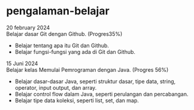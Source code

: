 # pengalaman-belajar
20 february 2024<br>
Belajar dasar Git dengan Github. (Progres35%) <br>
* Belajar tentang apa itu Git dan Github.
* Belajar fungsi-fungsi yang ada di Git dan Github.<br>

15 Juni 2024<br>
Belajar kelas Memulai Pemrograman dengan Java. (Progres 56%)<br>
* Belajar dasar-dasar Java, seperti struktur dasar, tipe data, string, operator, input output, dan array.
* Belajar control flow dalam Java, seperti perulangan dan percabangan.
* Belajar tipe data koleksi, seperti list, set, dan map.
